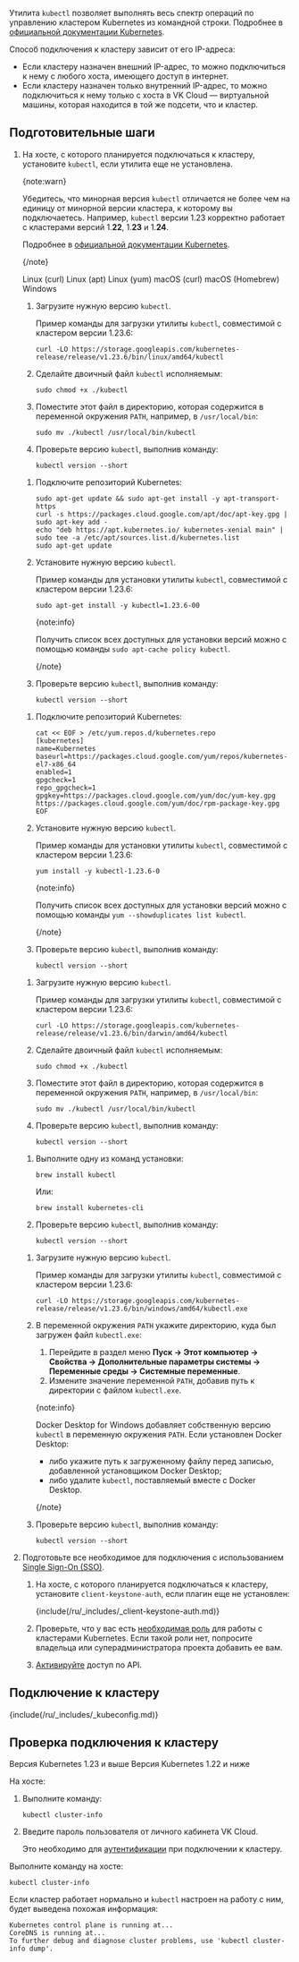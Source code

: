 Утилита `kubectl` позволяет выполнять весь спектр операций по управлению кластером Kubernetes из командной строки. Подробнее в [официальной документации Kubernetes](https://kubernetes.io/docs/reference/kubectl/).

Способ подключения к кластеру зависит от его IP-адреса:

- Если кластеру назначен внешний IP-адрес, то можно подключиться к нему с любого хоста, имеющего доступ в интернет.
- Если кластеру назначен только внутренний IP-адрес, то можно подключиться к нему только с хоста в VK Cloud — виртуальной машины, которая находится в той же подсети, что и кластер.

## Подготовительные шаги

1. На хосте, с которого планируется подключаться к кластеру, установите `kubectl`, если утилита еще не установлена.

   {note:warn}

   Убедитесь, что минорная версия `kubectl` отличается не более чем на единицу от минорной версии кластера, к которому вы подключаетесь. Например, `kubectl` версии 1.23 корректно работает с кластерами версий 1.**22**, 1.**23** и 1.**24**.

   Подробнее в [официальной документации Kubernetes](https://kubernetes.io/releases/version-skew-policy/#kubectl).

   {/note}

   <tabs>
   <tablist>
   <tab>Linux (curl)</tab>
   <tab>Linux (apt)</tab>
   <tab>Linux (yum)</tab>
   <tab>macOS (curl)</tab>
   <tab>macOS (Homebrew)</tab>
   <tab>Windows</tab>
   </tablist>
   <tabpanel>

   1. Загрузите нужную версию `kubectl`.

      Пример команды для загрузки утилиты `kubectl`, совместимой с кластером версии 1.23.6:

      ```console
      curl -LO https://storage.googleapis.com/kubernetes-release/release/v1.23.6/bin/linux/amd64/kubectl
      ```

   1. Сделайте двоичный файл `kubectl` исполняемым:

      ```console
      sudo chmod +x ./kubectl
      ```

   1. Поместите этот файл в директорию, которая содержится в переменной окружения `PATH`, например, в `/usr/local/bin`:

      ```console
      sudo mv ./kubectl /usr/local/bin/kubectl
      ```

   1. Проверьте версию `kubectl`, выполнив команду:

      ```console
      kubectl version --short
      ```

   </tabpanel>
   <tabpanel>

   1. Подключите репозиторий Kubernetes:

      ```console
      sudo apt-get update && sudo apt-get install -y apt-transport-https
      curl -s https://packages.cloud.google.com/apt/doc/apt-key.gpg | sudo apt-key add -
      echo "deb https://apt.kubernetes.io/ kubernetes-xenial main" | sudo tee -a /etc/apt/sources.list.d/kubernetes.list
      sudo apt-get update

      ```

   1. Установите нужную версию `kubectl`.

      Пример команды для установки утилиты `kubectl`, совместимой с кластером версии 1.23.6:

      ```console
      sudo apt-get install -y kubectl=1.23.6-00
      ```

      {note:info}

      Получить список всех доступных для установки версий можно с помощью команды `sudo apt-cache policy kubectl`.

      {/note}

   1. Проверьте версию `kubectl`, выполнив команду:

      ```console
      kubectl version --short
      ```

   </tabpanel>
   <tabpanel>

   1. Подключите репозиторий Kubernetes:

      ```console
      cat << EOF > /etc/yum.repos.d/kubernetes.repo
      [kubernetes]
      name=Kubernetes
      baseurl=https://packages.cloud.google.com/yum/repos/kubernetes-el7-x86_64
      enabled=1
      gpgcheck=1
      repo_gpgcheck=1
      gpgkey=https://packages.cloud.google.com/yum/doc/yum-key.gpg https://packages.cloud.google.com/yum/doc/rpm-package-key.gpg
      EOF
      ```

   1. Установите нужную версию `kubectl`.

      Пример команды для установки утилиты `kubectl`, совместимой с кластером версии 1.23.6:

      ```console
      yum install -y kubectl-1.23.6-0
      ```

      {note:info}

      Получить список всех доступных для установки версий можно с помощью команды `yum --showduplicates list kubectl`.

      {/note}

   1. Проверьте версию `kubectl`, выполнив команду:

      ```console
      kubectl version --short
      ```

   </tabpanel>
   <tabpanel>

   1. Загрузите нужную версию `kubectl`.

      Пример команды для загрузки утилиты `kubectl`, совместимой с кластером версии 1.23.6:

      ```console
      curl -LO https://storage.googleapis.com/kubernetes-release/release/v1.23.6/bin/darwin/amd64/kubectl
      ```

   1. Сделайте двоичный файл `kubectl` исполняемым:

      ```console
      sudo chmod +x ./kubectl
      ```

   1. Поместите этот файл в директорию, которая содержится в переменной окружения `PATH`, например, в `/usr/local/bin`:

      ```console
      sudo mv ./kubectl /usr/local/bin/kubectl
      ```

   1. Проверьте версию `kubectl`, выполнив команду:

      ```console
      kubectl version --short
      ```

   </tabpanel>
   <tabpanel>

   1. Выполните одну из команд установки:

      ```console
      brew install kubectl
      ```

      Или:

      ```console
      brew install kubernetes-cli
      ```

   1. Проверьте версию `kubectl`, выполнив команду:

      ```console
      kubectl version --short
      ```

   </tabpanel>
   <tabpanel>

   1. Загрузите нужную версию `kubectl`.

      Пример команды для загрузки утилиты `kubectl`, совместимой с кластером версии 1.23.6:

      ```console
      curl -LO https://storage.googleapis.com/kubernetes-release/release/v1.23.6/bin/windows/amd64/kubectl.exe
      ```

   1. В переменной окружения `PATH` укажите директорию, куда был загружен файл `kubectl.exe`:

      1. Перейдите в раздел меню **Пуск -> Этот компьютер -> Свойства -> Дополнительные параметры системы -> Переменные среды -> Системные переменные**.
      1. Измените значение переменной `PATH`, добавив путь к директории с файлом `kubectl.exe`.

      {note:info}

      Docker Desktop for Windows добавляет собственную версию `kubectl` в переменную окружения `PATH`. Если установлен Docker Desktop:

      - либо укажите путь к загруженному файлу перед записью, добавленной установщиком Docker Desktop;
      - либо удалите `kubectl`, поставляемый вместе с Docker Desktop.

      {/note}

   1. Проверьте версию `kubectl`, выполнив команду:

      ```console
      kubectl version --short
      ```

   </tabpanel>
   </tabs>

1. Подготовьте все необходимое для подключения с использованием [Single Sign-On (SSO)](../../concepts/access-management).

   1. На хосте, с которого планируется подключаться к кластеру, установите `client-keystone-auth`, если плагин еще не установлен:

      {include(/ru/_includes/_client-keystone-auth.md)}

   1. Проверьте, что у вас есть [необходимая роль](/ru/tools-for-using-services/account/concepts/rolesandpermissions#roles_permissions_kubernetes) для работы с кластерами Kubernetes. Если такой роли нет, попросите владельца или суперадминистратора проекта добавить ее вам.
   1. [Активируйте](/ru/tools-for-using-services/api/rest-api/enable-api#aktivaciya_dostupa_po_api) доступ по API.

## Подключение к кластеру

{include(/ru/_includes/_kubeconfig.md)}

## Проверка подключения к кластеру

<tabs>
<tablist>
<tab>Версия Kubernetes 1.23 и выше</tab>
<tab>Версия Kubernetes 1.22 и ниже</tab>
</tablist>
<tabpanel>

На хосте:

1. Выполните команду:

   ```console
   kubectl cluster-info
   ```

1. Введите пароль пользователя от личного кабинета VK Cloud.

   Это необходимо для [аутентификации](../../concepts/access-management) при подключении к кластеру.

</tabpanel>
<tabpanel>

Выполните команду на хосте:

```console
kubectl cluster-info
```

</tabpanel>
</tabs>

Если кластер работает нормально и `kubectl` настроен на работу с ним, будет выведена похожая информация:

```text
Kubernetes control plane is running at...
CoreDNS is running at...
To further debug and diagnose cluster problems, use 'kubectl cluster-info dump'.
```
